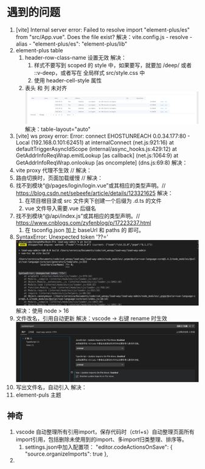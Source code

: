 
# 遇到的问题

1. [vite] Internal server error: Failed to resolve import "element-plus/es" from "src/App.vue". Does the file exist?
   解决：vite.config.js - resolve - alias - "element-plus/es": "element-plus/lib"
2. element-plus table
    1. header-row-class-name 设置无效
       解决：
        1. 样式不要写到 scoped 的 style 中，如果要写，就要加 /deep/ 或者 ::v-deep，或者写在 全局样式 src/style.css 中
        2. 使用 header-cell-style 属性
    2. 表头 和 列 未对齐 ![img](./assets/2023-06-23-16-29-37.png)
       解决：table-layout="auto"
3. [vite] ws proxy error:
   Error: connect EHOSTUNREACH 0.0.34.177:80 - Local (192.168.0.101:62451)
   at internalConnect (net.js:921:16)
   at defaultTriggerAsyncIdScope (internal/async_hooks.js:429:12)
   at GetAddrInfoReqWrap.emitLookup [as callback] (net.js:1064:9)
   at GetAddrInfoReqWrap.onlookup [as oncomplete] (dns.js:69:8)
   解决：
4. vite proxy 代理不生效 //
   解决：
5. 路由切换时，页面加载缓慢 //
   解决：
6. 找不到模块“@/pages/login/login.vue”或其相应的类型声明。// <https://blog.csdn.net/sebeefe/article/details/123321625>
   解决：
    1. 在项目根目录或 src 文件夹下创建一个后缀为 .d.ts 的文件
    2. vue 文件导入需要.vue 后缀名
7. 找不到模块“@/api/index.js”或其相应的类型声明。// <https://www.cnblogs.com/zyfenblog/p/17223237.html>
    1. 在 tsconfig.json 加上 baseUrl 和 paths 的 即可。
8. SyntaxError: Unexpected token '??=' ![img](./assets/2023-06-24-14-52-42.png)
   解决：使用 node > 16
9. 文件改名，引用自动更新
    解决：vscode -> 右键 rename 时生效 ![img](./assets/2023-06-25-11-29-20.png)
10. 写出文件名，自动引入
    解决：
11. element-puls 主题

## 神奇

1. vscode 自动整理所有引用import，保存代码时（ctrl+s）自动整理页面所有import引用，包括删除未使用到的import、多import归类整理、排序等。
   1. settings.json中加入配置项： "editor.codeActionsOnSave": { "source.organizeImports": true },
2.

